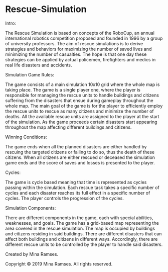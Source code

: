 # Rescue-Simulation
Intro:

The Rescue Simulation is based on concepts of the RoboCup, an​ annual international robotics competition proposed and founded in 1996 by a group of university professors. The aim of rescue simulations is to derive strategies and behaviors for maximizing the number of saved lives and minimizing the number of casualties. The hope is that one day these strategies can be applied by actual policemen, firefighters and medics in real life disasters and accidents.

Simulation Game Rules:

The game consists of a main simulation 10x10 grid where the whole map is taking place.
The game is a single player one, where the player is responsible for managing the rescue units to handle buildings and citizens suffering from the disasters that ensue during gameplay throughout the whole map. The main goal of the game is for the player to efficiently employ the rescue units to rescue as many citizens and minimize the number of deaths. All the available rescue units are assigned to the player at the start of the simulation. As the game proceeds certain disasters start appearing throughout the map affecting different buildings and citizens.

Winning Conditions:

The game ends when all the planned disasters are either handled by rescuing the targeted citizens or failing to do so, thus the death of these citizens. When all citizens are either rescued or deceased the simulation game ends and the score of saves and losses is presented to the player.
 
Cycles:

The game is cycle based meaning that time is represented as cycles passing within the simulation. Each rescue task takes a specific number of cycles and each disaster reaches its full effect in a specific number of cycles. The player controls the progression of the cycles.

Simulation Components:

There are different components in the game, each with special abilities, weaknesses, and goals. The game has a grid-based map representing the area covered in the rescue simulation. The map is occupied by buildings and citizens residing in said buildings. There are different disasters that can affect both buildings and citizens in different ways. Accordingly, there are different rescue units to be controlled by the player to handle said disasters.

Created by Mina Ramses.

Copyright © 2019 Mina Ramses. All rights reserved.
